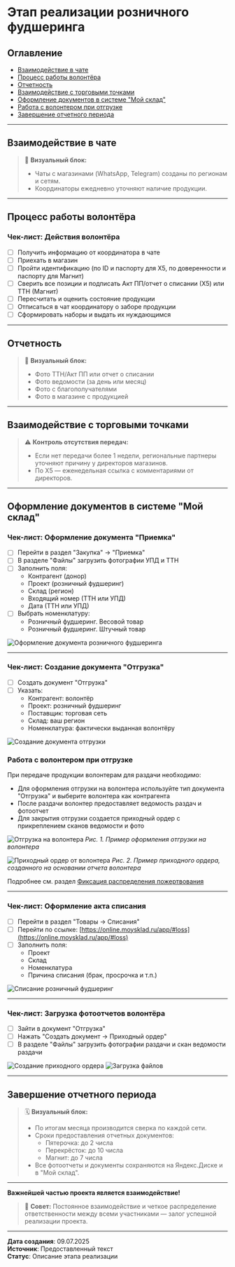 # Этап реализации розничного фудшеринга

## Оглавление
- [Взаимодействие в чате](#взаимодействие-в-чате)
- [Процесс работы волонтёра](#процесс-работы-волонтёра)
- [Отчетность](#отчетность)
- [Взаимодействие с торговыми точками](#взаимодействие-с-торговыми-точками)
- [Оформление документов в системе "Мой склад"](#оформление-документов-в-системе-мой-склад)
- [Работа с волонтером при отгрузке](#работа-с-волонтером-при-отгрузке)
- [Завершение отчетного периода](#завершение-отчетного-периода)

---

## Взаимодействие в чате

> 💬 **Визуальный блок:**
> - Чаты с магазинами (WhatsApp, Telegram) созданы по регионам и сетям.
> - Координаторы ежедневно уточняют наличие продукции.

---

## Процесс работы волонтёра

### Чек-лист: Действия волонтёра
- [ ] Получить информацию от координатора в чате
- [ ] Приехать в магазин
- [ ] Пройти идентификацию (по ID и паспорту для Х5, по доверенности и паспорту для Магнит)
- [ ] Сверить все позиции и подписать Акт ПП/отчет о списании (Х5) или ТТН (Магнит)
- [ ] Пересчитать и оценить состояние продукции
- [ ] Отписаться в чат координатору о заборе продукции
- [ ] Сформировать наборы и выдать их нуждающимся

---

## Отчетность

> 📸 **Визуальный блок:**
> - Фото ТТН/Акт ПП или отчет о списании
> - Фото ведомости (за день или месяц)
> - Фото с благополучателями
> - Фото в магазине с продукцией

---

## Взаимодействие с торговыми точками

> ⚠️ **Контроль отсутствия передач:**
> - Если нет передачи более 1 недели, региональные партнеры уточняют причину у директоров магазинов.
> - По Х5 — еженедельная ссылка с комментариями от директоров.

---

## Оформление документов в системе "Мой склад"

### Чек-лист: Оформление документа "Приемка"
- [ ] Перейти в раздел "Закупка" → "Приемка"
- [ ] В разделе "Файлы" загрузить фотографии УПД и ТТН
- [ ] Заполнить поля:
  - Контрагент (донор)
  - Проект (розничный фудшеринг)
  - Склад (регион)
  - Входящий номер (ТТН или УПД)
  - Дата (ТТН или УПД)
- [ ] Выбрать номенклатуру:
  - Розничный фудшеринг. Весовой товар
  - Розничный фудшеринг. Штучный товар

![Оформление документа розничного фудшеринга](../screenshots/retail_foodsharing_receipt.png)

---

### Чек-лист: Создание документа "Отгрузка"
- [ ] Создать документ "Отгрузка"
- [ ] Указать:
  - Контрагент: волонтёр
  - Проект: розничный фудшеринг
  - Поставщик: торговая сеть
  - Склад: ваш регион
  - Номенклатура: фактически выданная волонтёру

![Создание документа отгрузки](../screenshots/create_shipment_doc.png)

### Работа с волонтером при отгрузке

При передаче продукции волонтерам для раздачи необходимо:

- Для оформления отгрузки на волонтера используйте тип документа "Отгрузка" и выберите волонтера как контрагента
- После раздачи волонтер предоставляет ведомость раздач и фотоотчет
- Для закрытия отгрузки создается приходный ордер с прикреплением сканов ведомости и фото

![Отгрузка на волонтера](../screenshots/Отгрузка%20на%20волонтера.png)
*Рис. 1. Пример оформления отгрузки на волонтера*

![Приходный ордер от волонтера](../screenshots/Приходный%20ордер%20от%20волонтера.png)
*Рис. 2. Пример приходного ордера, созданного на основании отчета волонтера*

Подробнее см. раздел [Фиксация распределения пожертвования](15_distribution_fixation_moysklad.md#процесс-работы-с-точками-раздач)

---

### Чек-лист: Оформление акта списания
- [ ] Перейти в раздел "Товары → Списания"
- [ ] Перейти по ссылке: [https://online.moysklad.ru/app/#loss](https://online.moysklad.ru/app/#loss)
- [ ] Заполнить поля:
  - Проект
  - Склад
  - Номенклатура
  - Причина списания (брак, просрочка и т.п.)

![Списание розничный фудшеринг](../screenshots/write_off.png)

---

### Чек-лист: Загрузка фотоотчетов волонтёра
- [ ] Зайти в документ "Отгрузка"
- [ ] Нажать "Создать документ → Приходный ордер"
- [ ] В разделе "Файлы" загрузить фотографии раздачи и скан ведомости раздачи

![Создание приходного ордера](../screenshots/create_receipt_order.png)
![Загрузка файлов](../screenshots/file_upload.png)

---

## Завершение отчетного периода

> 🗓️ **Визуальный блок:**
> - По итогам месяца производится сверка по каждой сети.
> - Сроки предоставления отчетных документов:
>   - Пятерочка: до 2 числа
>   - Перекрёсток: до 10 числа
>   - Магнит: до 7 числа
> - Все фотоотчеты и документы сохраняются на Яндекс.Диске и в "Мой склад".

---

**Важнейшей частью проекта является взаимодействие!**

> 🤝 **Совет:**
> Постоянное взаимодействие и четкое распределение ответственности между всеми участниками — залог успешной реализации проекта.

---

**Дата создания**: 09.07.2025  
**Источник**: Предоставленный текст  
**Статус**: Описание этапа реализации 